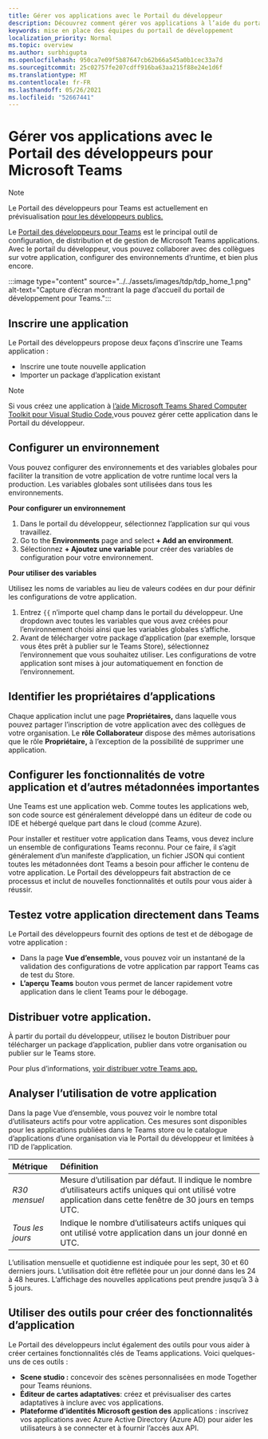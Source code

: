 ```yaml
---
title: Gérer vos applications avec le Portail du développeur
description: Découvrez comment gérer vos applications à l’aide du portail de développement pour Microsoft Teams.
keywords: mise en place des équipes du portail de développement
localization_priority: Normal
ms.topic: overview
ms.author: surbhigupta
ms.openlocfilehash: 950ca7e09f5b87647cb62b66a545a0b1cec33a7d
ms.sourcegitcommit: 25c02757fe207cdff916ba63aa215f88e24e1d6f
ms.translationtype: MT
ms.contentlocale: fr-FR
ms.lasthandoff: 05/26/2021
ms.locfileid: "52667441"
---
```

# <a name="manage-your-apps-with-the-developer-portal-for-microsoft-teams"></a>Gérer vos applications avec le Portail des développeurs pour Microsoft Teams

> [!NOTE]
> Le Portail des développeurs pour Teams est actuellement en prévisualisation [pour les développeurs publics.](~/resources/dev-preview/developer-preview-intro.md)

Le <a href="https://dev.teams.microsoft.com" target="_blank">Portail des développeurs pour Teams</a> est le principal outil de configuration, de distribution et de gestion de Microsoft Teams applications. Avec le portail du développeur, vous pouvez collaborer avec des collègues sur votre application, configurer des environnements d’runtime, et bien plus encore.

:::image type="content" source="../../assets/images/tdp/tdp_home_1.png" alt-text="Capture d’écran montrant la page d’accueil du portail de développement pour Teams.":::

## <a name="register-an-app"></a>Inscrire une application

Le Portail des développeurs propose deux façons d’inscrire une Teams application :

* Inscrire une toute nouvelle application
* Importer un package d’application existant

> [!NOTE]
> Si vous créez une application à [l’aide Microsoft Teams Shared Computer Toolkit pour Visual Studio Code,](https://marketplace.visualstudio.com/items?itemName=TeamsDevApp.ms-teams-vscode-extension)vous pouvez gérer cette application dans le Portail du développeur.

## <a name="set-up-an-environment"></a>Configurer un environnement

Vous pouvez configurer des environnements et des variables globales pour faciliter la transition de votre application de votre runtime local vers la production. Les variables globales sont utilisées dans tous les environnements.

**Pour configurer un environnement**

1. Dans le portail du développeur, sélectionnez l’application sur qui vous travaillez.
2. Go to the **Environments** page and select **+ Add an environment**.
3. Sélectionnez **+ Ajoutez une variable** pour créer des variables de configuration pour votre environnement.

**Pour utiliser des variables**

Utilisez les noms de variables au lieu de valeurs codées en dur pour définir les configurations de votre application.

1. Entrez `{{` n’importe quel champ dans le portail du développeur. Une dropdown avec toutes les variables que vous avez créées pour l’environnement choisi ainsi que les variables globales s’affiche.  
1. Avant de télécharger votre package d’application (par exemple, lorsque vous êtes prêt à publier sur le Teams Store), sélectionnez l’environnement que vous souhaitez utiliser. Les configurations de votre application sont mises à jour automatiquement en fonction de l’environnement. 

## <a name="identify-app-owners"></a>Identifier les propriétaires d’applications

Chaque application inclut une page **Propriétaires,** dans laquelle vous pouvez partager l’inscription de votre application avec des collègues de votre organisation. Le **rôle Collaborateur** dispose des mêmes autorisations que le rôle **Propriétaire,** à l’exception de la possibilité de supprimer une application.

## <a name="configure-your-apps-capabilities-and-other-important-metadata"></a>Configurer les fonctionnalités de votre application et d’autres métadonnées importantes

Une Teams est une application web. Comme toutes les applications web, son code source est généralement développé dans un éditeur de code ou IDE et hébergé quelque part dans le cloud (comme Azure).

Pour installer et restituer votre application dans Teams, vous devez inclure un ensemble de configurations Teams reconnu. Pour ce faire, il s’agit généralement d’un manifeste d’application, un fichier JSON qui contient toutes les métadonnées dont Teams a besoin pour afficher le contenu de votre application. Le Portail des développeurs fait abstraction de ce processus et inclut de nouvelles fonctionnalités et outils pour vous aider à réussir.

## <a name="test-your-app-directly-in-teams"></a>Testez votre application directement dans Teams

Le Portail des développeurs fournit des options de test et de débogage de votre application :

* Dans la page **Vue d’ensemble,** vous pouvez voir un instantané de la validation des configurations de votre application par rapport Teams cas de test du Store.
* **L’aperçu Teams** bouton vous permet de lancer rapidement votre application dans le client Teams pour le débogage.

## <a name="distribute-your-app"></a>Distribuer votre application.

À partir du portail  du développeur, utilisez le bouton Distribuer pour télécharger un package d’application, publier dans votre organisation ou publier sur le Teams store.

Pour plus d’informations, [voir distribuer votre Teams app.](~/concepts/deploy-and-publish/apps-publish-overview.md)

## <a name="analyze-your-apps-usage"></a>Analyser l’utilisation de votre application

Dans  la page Vue d’ensemble, vous pouvez voir le nombre total d’utilisateurs actifs pour votre application. Ces mesures sont disponibles pour les applications publiées dans le Teams store ou le catalogue d’applications d’une organisation via le Portail du développeur et limitées à l’ID de l’application.

| Métrique | Définition |
| :-----------------------| :------------------------------------------------------------------------------------------------------|
| *R30 mensuel* | Mesure d’utilisation par défaut. Il indique le nombre d’utilisateurs actifs uniques qui ont utilisé votre application dans cette fenêtre de 30 jours en temps UTC. |
| *Tous les jours* | Indique le nombre d’utilisateurs actifs uniques qui ont utilisé votre application dans un jour donné en UTC. |

L’utilisation mensuelle et quotidienne est indiquée pour les sept, 30 et 60 derniers jours. L’utilisation doit être reflétée pour un jour donné dans les 24 à 48 heures. L’affichage des nouvelles applications peut prendre jusqu’à 3 à 5 jours.

## <a name="use-tools-to-create-app-features"></a>Utiliser des outils pour créer des fonctionnalités d’application

Le Portail des développeurs inclut également des outils pour vous aider à créer certaines fonctionnalités clés de Teams applications. Voici quelques-uns de ces outils :

* **Scene studio :** concevoir des scènes personnalisées en mode Together pour Teams réunions.
* **Éditeur de cartes adaptatives**: créez et prévisualiser des cartes adaptatives à inclure avec vos applications.
* **Plateforme d’identités Microsoft gestion des** applications : inscrivez vos applications avec Azure Active Directory (Azure AD) pour aider les utilisateurs à se connecter et à fournir l’accès aux API.
